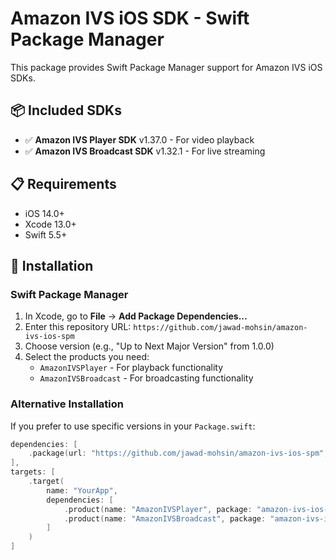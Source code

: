 # Amazon IVS iOS SDK - Swift Package Manager

This package provides Swift Package Manager support for Amazon IVS iOS SDKs.

## 📦 Included SDKs

- ✅ **Amazon IVS Player SDK** v1.37.0 - For video playback
- ✅ **Amazon IVS Broadcast SDK** v1.32.1 - For live streaming

## 📋 Requirements

- iOS 14.0+
- Xcode 13.0+
- Swift 5.5+

## 🚀 Installation

### Swift Package Manager

1. In Xcode, go to **File** → **Add Package Dependencies...**
2. Enter this repository URL: `https://github.com/jawad-mohsin/amazon-ivs-ios-spm`
3. Choose version (e.g., "Up to Next Major Version" from 1.0.0)
4. Select the products you need:
   - `AmazonIVSPlayer` - For playback functionality
   - `AmazonIVSBroadcast` - For broadcasting functionality

### Alternative Installation

If you prefer to use specific versions in your `Package.swift`:

```swift
dependencies: [
    .package(url: "https://github.com/jawad-mohsin/amazon-ivs-ios-spm", from: "1.0.0")
],
targets: [
    .target(
        name: "YourApp",
        dependencies: [
            .product(name: "AmazonIVSPlayer", package: "amazon-ivs-ios-spm"),
            .product(name: "AmazonIVSBroadcast", package: "amazon-ivs-ios-spm")
        ]
    )
]
```
